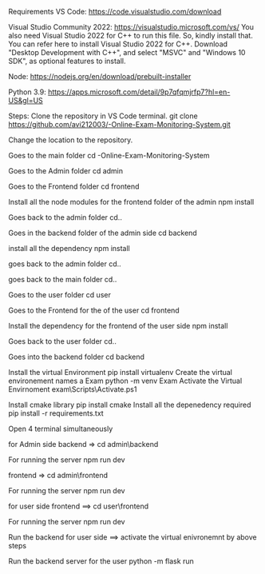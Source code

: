 Requirements
VS Code: https://code.visualstudio.com/download

Visual Studio Community 2022: https://visualstudio.microsoft.com/vs/ You also need Visual Studio 2022 for C++ to run this file. So, kindly install that. You can refer here to install Visual Studio 2022 for C++. Download "Desktop Development with C++", and select "MSVC" and "Windows 10 SDK", as optional features to install.

Node: https://nodejs.org/en/download/prebuilt-installer

Python 3.9: https://apps.microsoft.com/detail/9p7qfqmjrfp7?hl=en-US&gl=US

Steps:
Clone the repository in VS Code terminal. git clone https://github.com/avi212003/-Online-Exam-Monitoring-System.git

Change the location to the repository.

Goes to the main folder cd -Online-Exam-Monitoring-System

Goes to the Admin folder cd admin  

Goes to the Frontend folder cd frontend  

Install all the node modules for the frontend folder of the admin npm install 

Goes back to the admin folder cd.. 

Goes in the backend folder of the admin side cd backend

install all the dependency npm install

goes back to the admin folder cd..

goes back to the main folder cd..

Goes to the user folder cd user

Goes to the Frontend for the of the user cd frontend

Install the dependency for the frontend of the user side npm install

Goes back to the user folder cd.. 

Goes into the backend folder cd backend

Install the virtual Environment  pip install virtualenv Create the virtual environement names a Exam python -m venv Exam  Activate the Virtual Envirnoment  exam\Scripts\Activate.ps1

Install cmake library pip install cmake Install all the depenedency required pip install -r requirements.txt

Open 4 terminal simultaneously

for Admin side
backend =>  cd admin\backend

For running the server npm run dev 

frontend => cd admin\frontend

For running the server npm run dev 

for user side
frontend ==> cd user\frontend

For running the server npm run dev 

Run the backend for user side ==> activate the virtual enivronemnt by above steps

Run the backend server for the user  python -m flask run
